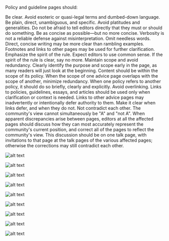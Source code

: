 Policy and guideline pages should:

Be clear. Avoid esoteric or quasi-legal terms and dumbed-down language. Be plain, direct, unambiguous, and specific. Avoid platitudes and generalities. Do not be afraid to tell editors directly that they must or should do something.
Be as concise as possible—but no more concise. Verbosity is not a reliable defense against misinterpretation. Omit needless words. Direct, concise writing may be more clear than rambling examples. Footnotes and links to other pages may be used for further clarification.
Emphasize the spirit of the rule. Expect editors to use common sense. If the spirit of the rule is clear, say no more.
Maintain scope and avoid redundancy. Clearly identify the purpose and scope early in the page, as many readers will just look at the beginning. Content should be within the scope of its policy. When the scope of one advice page overlaps with the scope of another, minimize redundancy. When one policy refers to another policy, it should do so briefly, clearly and explicitly.
Avoid overlinking. Links to policies, guidelines, essays, and articles should be used only when clarification or context is needed. Links to other advice pages may inadvertently or intentionally defer authority to them. Make it clear when links defer, and when they do not.
Not contradict each other. The community's view cannot simultaneously be "A" and "not A". When apparent discrepancies arise between pages, editors at all the affected pages should discuss how they can most accurately represent the community's current position, and correct all of the pages to reflect the community's view. This discussion should be on one talk page, with invitations to that page at the talk pages of the various affected pages; otherwise the corrections may still contradict each other.

![alt text](https://raw.githubusercontent.com/phamhaigiang/Document/master/IMG_1749.png)

![alt text](https://raw.githubusercontent.com/phamhaigiang/Document/master/IMG_1750.png)

![alt text](https://raw.githubusercontent.com/phamhaigiang/Document/master/IMG_1751.png)

![alt text](https://raw.githubusercontent.com/phamhaigiang/Document/master/IMG_1758.png)

![alt text](https://raw.githubusercontent.com/phamhaigiang/Document/master/IMG_1759.png)

![alt text](https://raw.githubusercontent.com/phamhaigiang/Document/master/IMG_1760.png)

![alt text](https://raw.githubusercontent.com/phamhaigiang/Document/master/IMG_1761.png)

![alt text](https://raw.githubusercontent.com/phamhaigiang/Document/master/IMG_1762.png)

![alt text](https://raw.githubusercontent.com/phamhaigiang/Document/master/IMG_1763.png)
